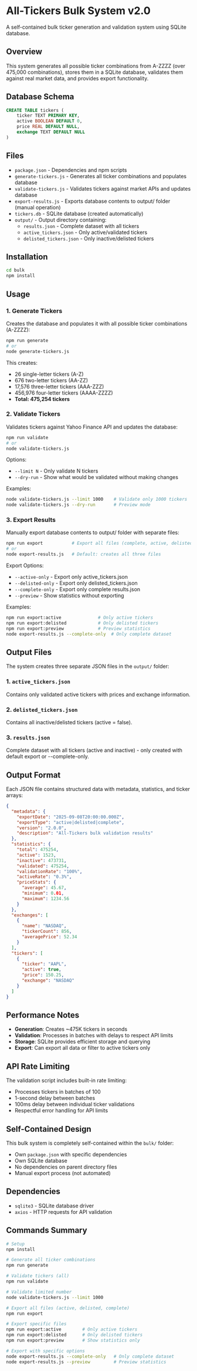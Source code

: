 # All-Tickers Bulk System v2.0

A self-contained bulk ticker generation and validation system using SQLite database.

## Overview

This system generates all possible ticker combinations from A-ZZZZ (over 475,000 combinations), stores them in a SQLite database, validates them against real market data, and provides export functionality.

## Database Schema

```sql
CREATE TABLE tickers (
    ticker TEXT PRIMARY KEY,
    active BOOLEAN DEFAULT 0,
    price REAL DEFAULT NULL,
    exchange TEXT DEFAULT NULL
)
```

## Files

- `package.json` - Dependencies and npm scripts
- `generate-tickers.js` - Generates all ticker combinations and populates database
- `validate-tickers.js` - Validates tickers against market APIs and updates database
- `export-results.js` - Exports database contents to output/ folder (manual operation)
- `tickers.db` - SQLite database (created automatically)
- `output/` - Output directory containing:
  - `results.json` - Complete dataset with all tickers
  - `active_tickers.json` - Only active/validated tickers
  - `delisted_tickers.json` - Only inactive/delisted tickers

## Installation

```bash
cd bulk
npm install
```

## Usage

### 1. Generate Tickers
Creates the database and populates it with all possible ticker combinations (A-ZZZZ):

```bash
npm run generate
# or
node generate-tickers.js
```

This creates:
- 26 single-letter tickers (A-Z)
- 676 two-letter tickers (AA-ZZ) 
- 17,576 three-letter tickers (AAA-ZZZ)
- 456,976 four-letter tickers (AAAA-ZZZZ)
- **Total: 475,254 tickers**

### 2. Validate Tickers
Validates tickers against Yahoo Finance API and updates the database:

```bash
npm run validate
# or
node validate-tickers.js
```

Options:
- `--limit N` - Only validate N tickers
- `--dry-run` - Show what would be validated without making changes

Examples:
```bash
node validate-tickers.js --limit 1000    # Validate only 1000 tickers
node validate-tickers.js --dry-run       # Preview mode
```

### 3. Export Results
Manually export database contents to output/ folder with separate files:

```bash
npm run export           # Export all files (complete, active, delisted)
# or
node export-results.js   # Default: creates all three files
```

Export Options:
- `--active-only` - Export only active_tickers.json
- `--delisted-only` - Export only delisted_tickers.json  
- `--complete-only` - Export only complete results.json
- `--preview` - Show statistics without exporting

Examples:
```bash
npm run export:active              # Only active tickers
npm run export:delisted            # Only delisted tickers
npm run export:preview             # Preview statistics
node export-results.js --complete-only  # Only complete dataset
```

## Output Files

The system creates three separate JSON files in the `output/` folder:

### 1. `active_tickers.json`
Contains only validated active tickers with prices and exchange information.

### 2. `delisted_tickers.json` 
Contains all inactive/delisted tickers (active = false).

### 3. `results.json`
Complete dataset with all tickers (active and inactive) - only created with default export or --complete-only.

## Output Format

Each JSON file contains structured data with metadata, statistics, and ticker arrays:

```json
{
  "metadata": {
    "exportDate": "2025-09-08T20:00:00.000Z",
    "exportType": "active|delisted|complete",
    "version": "2.0.0",
    "description": "All-Tickers bulk validation results"
  },
  "statistics": {
    "total": 475254,
    "active": 1523,
    "inactive": 473731,
    "validated": 475254,
    "validationRate": "100%",
    "activeRate": "0.3%",
    "priceStats": {
      "average": 45.67,
      "minimum": 0.01,
      "maximum": 1234.56
    }
  },
  "exchanges": [
    {
      "name": "NASDAQ",
      "tickerCount": 856,
      "averagePrice": 52.34
    }
  ],
  "tickers": [
    {
      "ticker": "AAPL",
      "active": true,
      "price": 150.25,
      "exchange": "NASDAQ"
    }
  ]
}
```

## Performance Notes

- **Generation**: Creates ~475K tickers in seconds
- **Validation**: Processes in batches with delays to respect API limits
- **Storage**: SQLite provides efficient storage and querying
- **Export**: Can export all data or filter to active tickers only

## API Rate Limiting

The validation script includes built-in rate limiting:
- Processes tickers in batches of 100
- 1-second delay between batches
- 100ms delay between individual ticker validations
- Respectful error handling for API limits

## Self-Contained Design

This bulk system is completely self-contained within the `bulk/` folder:
- Own `package.json` with specific dependencies
- Own SQLite database
- No dependencies on parent directory files
- Manual export process (not automated)

## Dependencies

- `sqlite3` - SQLite database driver
- `axios` - HTTP requests for API validation

## Commands Summary

```bash
# Setup
npm install

# Generate all ticker combinations
npm run generate

# Validate tickers (all)
npm run validate

# Validate limited number
node validate-tickers.js --limit 1000

# Export all files (active, delisted, complete)
npm run export

# Export specific files
npm run export:active        # Only active tickers
npm run export:delisted      # Only delisted tickers  
npm run export:preview       # Show statistics only

# Export with specific options
node export-results.js --complete-only   # Only complete dataset
node export-results.js --preview         # Preview statistics
```
